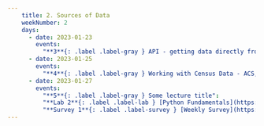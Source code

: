 ```yaml
---
    title: 2. Sources of Data
    weekNumber: 2
    days:
      - date: 2023-01-23
        events:
          "**3**{: .label .label-gray } API - getting data directly from API":
      - date: 2023-01-25
        events:
          "**4**{: .label .label-gray } Working with Census Data - ACS, CPS":
      - date: 2023-01-27
        events:
          "**5**{: .label .label-gray } Some lecture title":
          "**Lab 2**{: .label .label-lab } [Python Fundamentals](https://datahub.berkeley.edu/) **(due Feb. 3)**":
          "**Survey 1**{: .label .label-survey } [Weekly Survey](https://google.com) **(due Feb. 3)**":         
---
```


